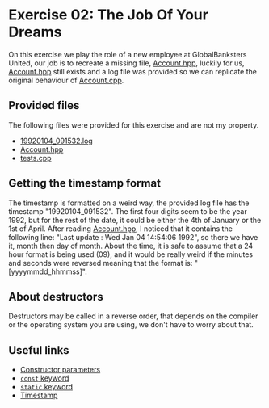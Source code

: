 # Exercise 02: The Job Of Your Dreams
On this exercise we play the role of a new employee at GlobalBanksters United, our job is to recreate a missing file, [Account.hpp](https://github.com/xDec0de/42CPP/blob/main/module00/ex02/Account.hpp), luckily for us, [Account.hpp](https://github.com/xDec0de/42CPP/blob/main/module00/ex02/Account.hpp) still exists and a log file was provided so we can replicate the original behaviour of [Account.cpp](https://github.com/xDec0de/42CPP/blob/main/module00/ex02/Account.cpp).

## Provided files
The following files were provided for this exercise and are not my property.
-   [19920104_091532.log](https://github.com/xDec0de/42CPP/blob/main/module00/ex02/19920104_091532.log)
-   [Account.hpp](https://github.com/xDec0de/42CPP/blob/main/module00/ex02/Account.hpp)
-   [tests.cpp](https://github.com/xDec0de/42CPP/blob/main/module00/ex02/tests.cpp)

## Getting the timestamp format
The timestamp is formatted on a weird way, the provided log file has the timestamp "19920104_091532". The first four digits seem to be the year 1992, but for the rest of the date, it could be either the 4th of January or the 1st of April. After reading [Account.hpp](https://github.com/xDec0de/42CPP/blob/main/module00/ex02/Account.hpp), I noticed that it contains the following line: "Last update : Wed Jan 04 14:54:06 1992", so there we have it, month then day of month. About the time, it is safe to assume that a 24 hour format is being used (09), and it would be really weird if the minutes and seconds were reversed meaning that the format is: "[yyyymmdd_hhmmss]".

## About destructors
Destructors may be called in a reverse order, that depends on the compiler or the operating system you are using, we don't have to worry about that.

## Useful links
-   [Constructor parameters](https://www.w3schools.com/cpp/cpp_constructors.asp)
-   [`const` keyword](https://www.geeksforgeeks.org/constants-in-c/)
-   [`static` keyword](https://www.geeksforgeeks.org/static-keyword-cpp/)
-   [Timestamp](https://en.cppreference.com/w/cpp/io/manip/put_time)
